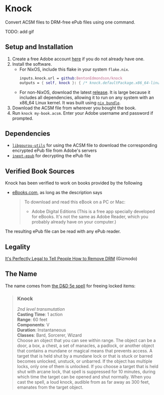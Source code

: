 # Knock

Convert ACSM files to DRM-free ePub files using one command.

TODO: add gif

## Setup and Installation

1. Create a free Adobe account [here](https://account.adobe.com) if you do not already have one.
1. Install the software.
    * For NixOS, include this flake in your system `flake.nix`.
        ```nix
        inputs.knock.url = github:BentonEdmondson/knock
        outputs = { self, knock }: { /* knock.defaultPackage.x86_64-linux is the package */ }
        ```
    * For non-NixOS, download the latest [release](https://github.com/BentonEdmondson/knock/releases). It is large because it includes all dependencies, allowing it to run on any system with an x86_64 Linux kernel. It was built using [`nix bundle`](https://nixos.org/manual/nix/unstable/command-ref/new-cli/nix3-bundle.html).
1. Download the ACSM file from wherever you bought the book.
1. Run `knock my-book.acsm`. Enter your Adobe username and password if prompted.

## Dependencies

* [`libgourou-utils`](https://github.com/BentonEdmondson/libgourou-utils) for using the ACSM file to download the corresponding encrypted ePub file from Adobe's servers
* [`inept-epub`](https://github.com/BentonEdmondson/inept-epub/) for decrypting the ePub file

## Verified Book Sources

Knock has been verified to work on books provided by the following
* [eBooks.com](https://www.ebooks.com/en-us/), as long as the description says
    > To download and read this eBook on a PC or Mac:
    > * Adobe Digital Editions (This is a free app specially developed for eBooks. It's not the same as Adobe Reader, which you probably already have on your computer.)

The resulting ePub file can be read with any ePub reader.

## Legality

[It's Perfectly Legal to Tell People How to Remove DRM](https://gizmodo.com/its-perfectly-legal-to-tell-people-how-to-remove-drm-1670223538) (Gizmodo)

## The Name

The name comes from [the D&D 5e spell](https://roll20.net/compendium/dnd5e/Knock#content) for freeing locked items:

> ### Knock
> *2nd level transmutation*\
> **Casting Time**: 1 action\
> **Range**: 60 feet\
> **Components**: V\
> **Duration**: Instantaneous\
> **Classes**: Bard, Sorcerer, Wizard\
> Choose an object that you can see within range. The object can be a door, a box, a chest, a set of manacles, a padlock, or another object that contains a mundane or magical means that prevents access. A target that is held shut by a mundane lock or that is stuck or barred becomes unlocked, unstuck, or unbarred. If the object has multiple locks, only one of them is unlocked. If you choose a target that is held shut with arcane lock, that spell is suppressed for 10 minutes, during which time the target can be opened and shut normally. When you cast the spell, a loud knock, audible from as far away as 300 feet, emanates from the target object.

